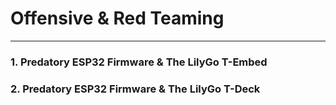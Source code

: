# Offensive & Red Teaming
---

### 1. Predatory ESP32 Firmware & The LilyGo T-Embed

### 2. Predatory ESP32 Firmware & The LilyGo T-Deck

